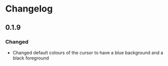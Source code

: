 # Changelog

## 0.1.9

### Changed 
* Changed default colours of the cursor to have a blue background and a black foreground
